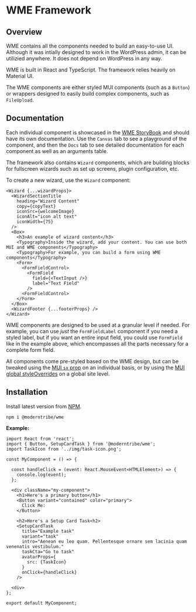 # WME Framework

## Overview

WME contains all the components needed to build an easy-to-use UI. Although it was intially
designed to work in the WordPress admin, it can be utilizied anywhere. It does not depend on
WordPress in any way.

WME is built in React and TypeScript. The framework relies heavily on Material UI.

The WME components are either styled MUI components (such as a `Button`) or wrappers designed to easily build complex components, such as `FileUpload`.

## Documentation

Each individual component is showcased in the <a href="https://main--623a01cac28a2f003a843c20.chromatic.com/" target="_blank">WME StoryBook</a> and should have its own documentation. Use the `Canvas` tab to see a playground of the component, and then the `Docs` tab to see detailed
documentation for each component as well as an arguments table.

The framework also contains `Wizard` components, which are building blocks for fullscreen wizards such as set up screens, plugin configuration, etc.

To create a new wizard, use the `Wizard` component:

```
<Wizard {...wizardProps}>
  <WizardSectionTitle
    heading="Wizard Content"
    copy={copyText}
    iconSrc={welcomeImage}
    iconAlt="icon alt text"
    iconWidth={75}
  />
  <Box>
    <h3>An example of wizard content</h3>
    <Typography>Inside the wizard, add your content. You can use both MUI and WME components</Typography>
    <Typography>For example, you can build a form using WME components</Typography>
    <Form>
      <FormFieldControl>
        <FormField
          field={<TextInput />}
          label="Text Field"
        />
      <FormFieldControl>
    </Form>
  </Box>
  <WizardFooter {...footerProps} />
</Wizard>
```

WME components are designed to be used at a granular level if needed. For example, you can use _just_ the `FormFieldLabel` component if you need a styled label, but if you want an entire input field, you could use `FormField` like in the example above, which encompasses all the parts necessary for a complete form field.

All components come pre-styled based on the WME design, but can be tweaked using the <a href="https://mui.com/system/the-sx-prop/" target="_blank">MUI `sx` prop</a> on an individual basis, or by using the <a href="https://mui.com/material-ui/customization/theme-components/" target="_blank">MUI global styleOverrides</a> on a global site level.

## Installation

Install latest version from [NPM](https://www.npmjs.com/package/@moderntribe/wme).

`npm i @moderntribe/wme`

**Example:**

```
import React from 'react';
import { Button, SetupCardTask } from '@moderntribe/wme';
import TaskIcon from '../img/task-icon.png';

const MyComponent = () => {

  const handleClick = (event: React.MouseEvent<HTMLElement>) => {
    console.log(event);
  };

  <div className="my-component">
    <h1>Here's a primary button</h1>
    <Button variant="contained" color="primary">
      Click Me:
    </Button>

    <h2>Here's a Setup Card Task<h2>
    <SetupCardTask
      title="Example task"
      variant="task"
      intro="Aenean eu leo quam. Pellentesque ornare sem lacinia quam venenatis vestibulum."
      taskCta="Go to task"
      avatarProps={
        src: {TaskIcon}
      }
      onClick={handleClick}
    />

  <div>
};

export default MyComponent;
```

